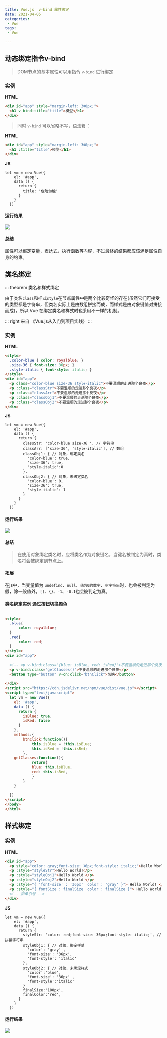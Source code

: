 ```yaml
---
title: Vue.js  v-bind 属性绑定
date: 2021-04-05
categories:
 - Vue
tags:
 - Vue

---
```


## 动态绑定指令v-bind

>DOM节点的基本属性可以用指令 `v-bind` 进行绑定

### 实例

**HTML**
```HTML
<div id="app" style="margin-left: 300px;">
  <h1 v-bind:title="title">模型</h1>
</div>
```
>同时 `v-bind` 可以省略不写，语法糖 ：

**HTML**
```HTML
<div id="app" style="margin-left: 300px;">
  <h1 :title="title">模型</h1>
</div>
```

**JS**
```JS
let vm = new Vue({
    el: '#app',
    data () {
      return {
        title: '危险勿触'
      }
    }
  })
```
#### 运行结果

![](https://i.loli.net/2021/05/26/T6WnY8GsU4rQyqO.png)

#### 总结
属性可以绑定变量，表达式，执行函数等内容，不过最终的结果都应该满足属性自身的约束。



## 类名绑定

::: theorem 类名和样式绑定

由于类名`class`和样式`style`在节点属性中是两个比较奇怪的存在(虽然它们可接受的类型都是字符串，但类名实际上是由数组拼接而成，而样式是由对象键值对拼接而成)，所以 Vue 在绑定类名和样式时也采用不一样的机制。

::: right
来自 《Vue.js从入门到项目实践》
:::


### 实例

**HTML**
```HTML
<style>
  .color-blue { color: royalblue; }
  .size-36 { font-size: 36px; }
  .style-italic { font-style: italic; }
</style>
<div id="app">
  <p class="color-blue size-36 style-italic">不要温顺的走进那个良夜</p>
  <p :class="classStr">不要温顺的走进那个良夜</p>
  <p :class="classArr">不要温顺的走进那个良夜</p>
  <p :class="classObj1">不要温顺的走进那个良夜</p>
  <p :class="classObj2">不要温顺的走进那个良夜</p>
</div>
```
**JS**
```JS
let vm = new Vue({
    el: '#app',
    data () {
      return {
        classStr: 'color-blue size-36 ', // 字符串
        classArr: ['size-36', 'style-italic'], // 数组
        classObj1: { // 对象，绑定类名
          'color-blue': true,
          'size-36': true,
          'style-italic':0
        },
        classObj2: { // 对象，未绑定类名
          'color-blue': 0,
          'size-36': true,
          'style-italic': 1
        }
      }
    }
  })
```
#### 运行结果
![](https://i.loli.net/2021/05/26/7936K4EIRUoeTp2.png)

#### 总结
>在使用对象绑定类名时，应将类名作为对象键名，当键名被判定为真时，类名将会被绑定到节点上。

#### 拓展
在js中，当变量值为 `undefind`、`null`、`值为0的数字`、`空字符串`时，也会被判定为假，除一般值外，`[]`、`{}`、`-1`、`-0.1`也会被判定为真。

#### 类名绑定实例 通过按钮切换颜色

```html

<style>
  .blue{
	  color: royalblue;
  }
  .red{
	  color: red; 
  }
</style>
<div id="app">
  
  <!-- <p v-bind:class="{blue: isBlue, red: isRed}">不要温顺的走进那个良夜</p> -->
  <p v-bind:class="getClasses()">不要温顺的走进那个良夜</p>
  <button type="button" v-on:click="btnClick">切换</button>
  
</div>
<script src="https://cdn.jsdelivr.net/npm/vue/dist/vue.js"></script>
<script type="text/javascript">
  let vm = new Vue({
    el: '#app',
    data () {
      return {
		isBlue: true,
		isRed: false
      }
    },
	methods:{
		btnClick:function(){
			this.isBlue = !this.isBlue;
			this.isRed = !this.isRed;
		},
    getClasses:function(){
			return{
			blue: this.isBlue, 
			red: this.isRed,
			}
		}
	}
	
  })
</script>
</body>
</html>

```



## 样式绑定

### 实例

**HTML**
```HTML
<div id="app">
  <p style="color: gray;font-size: 36px;font-style: italic;">Hello World!</p>
  <p :style="styleStr">Hello World!</p>
  <p :style="styleObj1">Hello World!</p>
  <p :style="styleObj2">Hello World!</p>
  <p :style="{ 'font-size' : '36px', color : 'gray' }"> Hello World! </p>
  <p :style="{ fontSize : finalSize, color : finalSize }"> Hello World! </p>
  <!-- 加单引号 -->
</div>
```
**JS**
```JS
let vm = new Vue({
    el: '#app',
    data () {
      return {
        styleStr: 'color: red;font-size: 36px;font-style: italic;', // 拼接字符串
        styleObj1: { // 对象，绑定样式
          'color': 'gray' ,
          'font-size': '36px',
          'font-style': 'italic'
        },
        styleObj2: { // 对象，未绑定样式
          'color':'blue',
          'font-size': '36px' ,
          'font-style':'italic' 
        }
        finalSize:'100px',
        finalColor:'red',
      }
    }
  })
```
#### 运行结果
![](https://i.loli.net/2021/05/26/W3NykJ5pY8BESX1.png)






